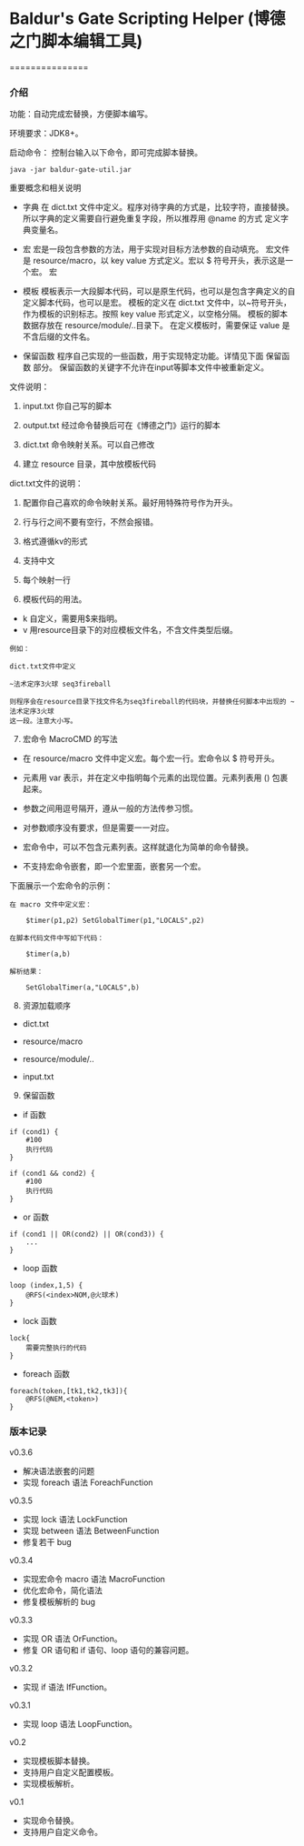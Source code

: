 # Baldur's Gate Scripting Helper (博德之门脚本编辑工具)
===============

### 介绍
功能：自动完成宏替换，方便脚本编写。

环境要求：JDK8+。

启动命令：
控制台输入以下命令，即可完成脚本替换。
```
java -jar baldur-gate-util.jar
```

重要概念和相关说明

- 字典
在 dict.txt 文件中定义。程序对待字典的方式是，比较字符，直接替换。所以字典的定义需要自行避免重复字段，所以推荐用 @name 的方式
定义字典变量名。

- 宏
宏是一段包含参数的方法，用于实现对目标方法参数的自动填充。
宏文件是 resource/macro，以 key value 方式定义。宏以 $ 符号开头，表示这是一个宏。
宏

- 模板
模板表示一大段脚本代码，可以是原生代码，也可以是包含字典定义的自定义脚本代码，也可以是宏。
模板的定义在 dict.txt 文件中，以~符号开头，作为模板的识别标志。按照 key value 形式定义，以空格分隔。
模板的脚本数据存放在 resource/module/..目录下。
在定义模板时，需要保证 value 是不含后缀的文件名。

- 保留函数
程序自己实现的一些函数，用于实现特定功能。详情见下面 保留函数 部分。
保留函数的关键字不允许在input等脚本文件中被重新定义。


文件说明：

1. input.txt 你自己写的脚本

2. output.txt 经过命令替换后可在《博德之门》运行的脚本

3. dict.txt 命令映射关系。可以自己修改

4. 建立 resource 目录，其中放模板代码

dict.txt文件的说明：

1. 配置你自己喜欢的命令映射关系。最好用特殊符号作为开头。

2. 行与行之间不要有空行，不然会报错。

3. 格式遵循kv的形式

4. 支持中文

5. 每个映射一行

6. 模板代码的用法。
- k 自定义，需要用$来指明。
- v 用resource目录下的对应模板文件名，不含文件类型后缀。

```
例如：

dict.txt文件中定义

~法术定序3火球 seq3fireball

则程序会在resource目录下找文件名为seq3fireball的代码块，并替换任何脚本中出现的 ~法术定序3火球
这一段。注意大小写。
```

7. 宏命令 MacroCMD 的写法

- 在 resource/macro 文件中定义宏。每个宏一行。宏命令以 $ 符号开头。

- 元素用 var 表示，并在定义中指明每个元素的出现位置。元素列表用 () 包裹起来。

- 参数之间用逗号隔开，遵从一般的方法传参习惯。

- 对参数顺序没有要求，但是需要一一对应。

- 宏命令中，可以不包含元素列表。这样就退化为简单的命令替换。

- 不支持宏命令嵌套，即一个宏里面，嵌套另一个宏。

下面展示一个宏命令的示例：

```
在 macro 文件中定义宏：

    $timer(p1,p2) SetGlobalTimer(p1,"LOCALS",p2)

在脚本代码文件中写如下代码：

    $timer(a,b)

解析结果：

    SetGlobalTimer(a,"LOCALS",b)
```

8. 资源加载顺序

- dict.txt

- resource/macro

- resource/module/..

- input.txt

9. 保留函数

- if 函数
```
if (cond1) {
    #100
    执行代码
}

if (cond1 && cond2) {
    #100
    执行代码
}
```

- or 函数
```
if (cond1 || OR(cond2) || OR(cond3)) {
    ...
}
```

- loop 函数

```
loop (index,1,5) {
    @RFS(<index>NOM,@火球术)
}
```

- lock 函数
```
lock{
    需要完整执行的代码
}
```

- foreach 函数
```
foreach(token,[tk1,tk2,tk3]){
    @RFS(@NEM,<token>)
}
```


### 版本记录

v0.3.6
- 解决语法嵌套的问题
- 实现 foreach 语法 ForeachFunction

v0.3.5
- 实现 lock 语法 LockFunction
- 实现 between 语法 BetweenFunction
- 修复若干 bug

v0.3.4
- 实现宏命令 macro 语法 MacroFunction
- 优化宏命令，简化语法
- 修复模板解析的 bug

v0.3.3
- 实现 OR 语法 OrFunction。
- 修复 OR 语句和 if 语句、loop 语句的兼容问题。

v0.3.2
- 实现 if 语法 IfFunction。

v0.3.1
- 实现 loop 语法 LoopFunction。

v0.2
- 实现模板脚本替换。
- 支持用户自定义配置模板。
- 实现模板解析。

v0.1
- 实现命令替换。
- 支持用户自定义命令。
